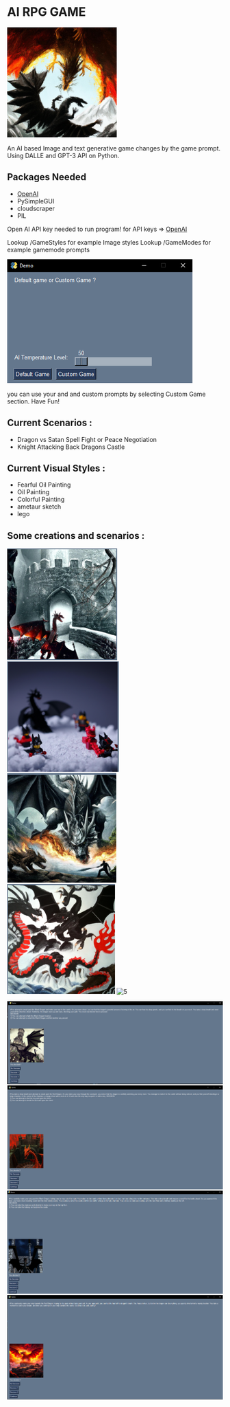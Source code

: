 # AI RPG GAME
![mainImg](ScreenShots/SavedImage.png)

An AI based Image and text generative game changes by the game prompt. Using DALLE and GPT-3 API on Python.


Packages Needed
-
* [OpenAI](https://openai.com/)
* PySimpleGUI
* cloudscraper
* PIL

Open AI API key needed to run program! for API keys => [OpenAI](https://openai.com/)

Lookup /GameStyles for example Image styles
Lookup /GameModes for example gamemode prompts

![UI](https://github.com/MertKalkanci/AI-Game/blob/main/ScreenShots/UI.png)

you can use your and and custom prompts by selecting Custom Game section.
Have Fun!

Current Scenarios :
-
* Dragon vs Satan Spell Fight or Peace Negotiation
* Knight Attacking Back Dragons Castle

Current Visual Styles :
-
* Fearful Oil Painting
* Oil Painting
* Colorful Painting
* ametaur sketch
* lego

Some creations and scenarios :
-
![1](https://github.com/MertKalkanci/AI-Game/blob/main/ScreenShots/SavedImage2.png)
![2](https://github.com/MertKalkanci/AI-Game/blob/main/ScreenShots/SavedImages6.png)
![3](https://github.com/MertKalkanci/AI-Game/blob/main/ScreenShots/SavedImage4.png)
![4](https://github.com/MertKalkanci/AI-Game/blob/main/ScreenShots/SavedImages5.png)
![5](https://github.com/MertKalkanci/AI-Game/blob/main/ScreenShots/SavedImages3.png)

![6](https://github.com/MertKalkanci/AI-Game/blob/main/ScreenShots/7.png)
![7](https://github.com/MertKalkanci/AI-Game/blob/main/ScreenShots/2.png)
![8](https://github.com/MertKalkanci/AI-Game/blob/main/ScreenShots/3.png)
![9](https://github.com/MertKalkanci/AI-Game/blob/main/ScreenShots/1.png)
